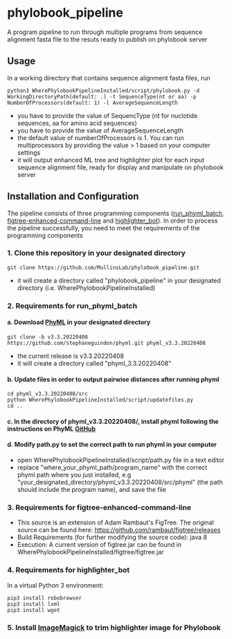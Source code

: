 # phylobook_pipeline
A program pipeline to run through multiple programs from sequence alignment fasta file to the resuts ready to publish on phylobook server

## Usage
In a working directory that contains sequence alignment fasta files, run
````
python3 WherePhylobookPipelineInstalled/script/phylobook.py -d WorkingDirectoryPath(default: .) -t SequenceType(nt or aa) -p NumberOfProcessors(default: 1) -l AverageSequenceLength
````
  - you have to provide the value of SequencType (nt for nuclotide sequences, aa for amino acid sequences)
  - you have to provide the value of AverageSequenceLength
  - the default value of numberOfProcessors is 1. You can run multiprocessors by providing the value > 1 based on your computer settings
  - it will output enhanced ML tree and highlighter plot for each input sequence alignment file, ready for display and manipulate on phylobook server

## Installation and Configuration
The pipeline consists of three programming components ([run_phyml_batch](https://github.com/MullinsLab/run_phyml_batch), [figtree-enhanced-command-line](https://github.com/MullinsLab/figtree-enhanced-command-line) and [highlighter_bot](https://github.com/MullinsLab/highlighter_bot)). In order to process the pipeline successfully, you need to meet the requirements of the programming components

### 1. Clone this repository in your designated directory
```
git clone https://github.com/MullinsLab/phylobook_pipeline.git
```
  - it will create a directory called "phylobook_pipeline" in your designated directory (i.e. WherePhylobookPipelineInstalled)

### 2. Requirements for run_phyml_batch

#### a. Download [PhyML](https://github.com/stephaneguindon/phyml) in your designated directory
```
git clone -b v3.3.20220408 https://github.com/stephaneguindon/phyml.git phyml_v3.3.20220408
```
  - the current release is v3.3.20220408
  - it will create a directory called "phyml_3.3.20220408"

#### b. Update files in order to output pairwise distances after running phyml
```
cd phyml_v3.3.20220408/src
python WherePhylobookPipelineInstalled/script/updatefiles.py
cd ..
```

#### c. In the directory of phyml_v3.3.20220408/, install phyml following the instructions on PhyML [GitHub](https://github.com/stephaneguindon/phyml)

#### d. Modify path.py to set the correct path to run phyml in your computer
 - open WherePhylobookPipelineInstalled/script/path.py file in a text editor
 - replace "where_your_phyml_path/program_name" with the correct phyml path where you just installed, e.g "your_designated_directory/phyml_v3.3.20220408/src/phyml" (the path should include the program name), and save the file

### 3. Requirements for figtree-enhanced-command-line 
 - This source is an extension of Adam Rambaut's FigTree.  The original source can be found here:
https://github.com/rambaut/figtree/releases
 - Build Requirements (for further modifying the source code): java 8
 - Execution: A current version of figtree.jar can be found in WherePhylobookPipelineInstalled/figtree/figtree.jar

### 4. Requirements for highlighter_bot 
In a virtual Python 3 environment:
```
pip3 install robobrowser
pip3 install lxml
pip3 install wget
```

### 5. Install [ImageMagick](https://imagemagick.org/script/download.php) to trim highlighter image for Phylobook
